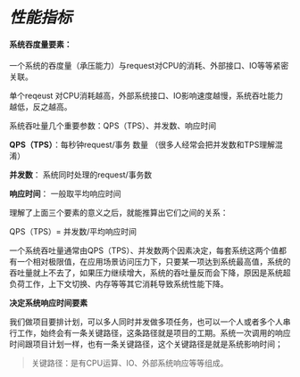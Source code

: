 # _性能指标_

#### 系统吞度量要素：

一个系统的吞度量（承压能力）与request对CPU的消耗、外部接口、IO等等紧密关联。

单个reqeust 对CPU消耗越高，外部系统接口、IO影响速度越慢，系统吞吐能力越低，反之越高。

系统吞吐量几个重要参数：QPS（TPS）、并发数、响应时间

**QPS（TPS）**：每秒钟request/事务 数量 （很多人经常会把并发数和TPS理解混淆）

**并发数**： 系统同时处理的request/事务数

**响应时间**：  一般取平均响应时间

理解了上面三个要素的意义之后，就能推算出它们之间的关系：

QPS（TPS）= 并发数/平均响应时间

一个系统吞吐量通常由QPS（TPS）、并发数两个因素决定，每套系统这两个值都有一个相对极限值，在应用场景访问压力下，只要某一项达到系统最高值，系统的吞吐量就上不去了，如果压力继续增大，系统的吞吐量反而会下降，原因是系统超负荷工作，上下文切换、内存等等其它消耗导致系统性能下降。

**决定系统响应时间要素**

我们做项目要排计划，可以多人同时并发做多项任务，也可以一个人或者多个人串行工作，始终会有一条关键路径，这条路径就是项目的工期。系统一次调用的响应时间跟项目计划一样，也有一条关键路径，这个关键路径是就是系统影响时间；

> 关键路径：是有CPU运算、IO、外部系统响应等等组成。



